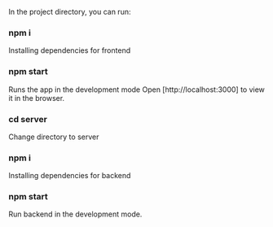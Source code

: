In the project directory, you can run:


### npm i

Installing dependencies for frontend

### npm start

Runs the app in the development mode
Open [http://localhost:3000] to view it in the browser.


### cd server

Change directory to server

### npm i

Installing dependencies for backend

### npm start

Run backend in the development mode.





